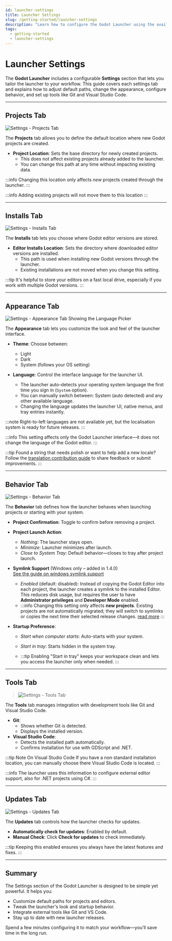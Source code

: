 ```yaml
---
id: launcher-settings
title: Launcher Settings
slug: /getting-started/launcher-settings
description: "Learn how to configure the Godot Launcher using the available settings tabs, including project locations, editor installs, appearance, behavior, tools, and update preferences."
tags: 
  - getting-started
  - launcher-settings
---
```


# Launcher Settings

The **Godot Launcher** includes a configurable **Settings** section that lets you tailor the launcher to your workflow. This guide covers each settings tab and explains how to adjust default paths, change the appearance, configure behavior, and set up tools like Git and Visual Studio Code.

---

## Projects Tab

![Settings - Projects Tab](/img/launcher-settings-projects-ui.webp)

The **Projects** tab allows you to define the default location where new Godot projects are created.

- **Project Location**: Sets the base directory for newly created projects.
  - This does not affect existing projects already added to the launcher.
  - You can change this path at any time without impacting existing data.

:::info
Changing this location only affects _new_ projects created through the launcher.
:::

:::info
Adding existing projects will not move them to this location
:::

---

## Installs Tab

![Settings - Installs Tab](/img/launcher-settings-installs-ui.webp)

The **Installs** tab lets you choose where Godot editor versions are stored.

- **Editor Installs Location**: Sets the directory where downloaded editor versions are installed.
  - This path is used when installing new Godot versions through the launcher.
  - Existing installations are not moved when you change this setting.

:::tip
It's helpful to store your editors on a fast local drive, especially if you work with multiple Godot versions.
:::

---

## Appearance Tab

![Settings - Appearance Tab Showing the Language Picker](/img/godot-launcher-language-selector.webp)

The **Appearance** tab lets you customize the look and feel of the launcher interface.

- **Theme**: Choose between:

  - Light
  - Dark
  - System (follows your OS setting)

- **Language**: Control the interface language for the launcher UI.
  - The launcher auto-detects your operating system language the first time you sign in (`System` option).
  - You can manually switch between: System (auto detected) and any other available language.
  - Changing the language updates the launcher UI, native menus, and tray entries instantly.

:::note
Right-to-left languages are not available yet, but the localisation system is ready for future releases.
:::

:::info
This setting affects only the Godot Launcher interface—it does not change the language of the Godot editor.
:::

:::tip
Found a string that needs polish or want to help add a new locale? Follow the [translation contribution guide](/contributing/translations) to share feedback or submit improvements.
:::

---

## Behavior Tab

![Settings - Behavior Tab](/img/launcher-settings-behavior-ui-win.webp)

The **Behavior** tab defines how the launcher behaves when launching projects or starting with your system.

- **Project Confirmation**: Toggle to confirm before removing a project.
- **Project Launch Action**:
  - _Nothing_: The launcher stays open.
  - _Minimize_: Launcher minimizes after launch.
  - _Close to System Tray_: Default behavior—closes to tray after project launch.
- **Symlink Support** (Windows only – added in 1.4.0) <br/> [See the guide on windows symlink support](/guides/windows-symlink)
  - _Enabled_ (default: disabled): Instead of copying the Godot Editor into each project, the launcher creates a symlink to the installed Editor. This reduces disk usage, but requires the user to have **Administrator privileges** and **Developer Mode** enabled.  
  - :::info
      Changing this setting only affects **new projects**. Existing projects are not automatically migrated; they will switch to symlinks or copies the next time their selected release changes. [read more](/guides/windows-symlink)
    :::


- **Startup Preference**:
  - _Start when computer starts_: Auto-starts with your system.
  - _Start in tray_: Starts hidden in the system tray.

  - :::tip
    Enabling "Start in tray" keeps your workspace clean and lets you access the launcher only when needed.
    :::



---

## Tools Tab

> ![Settings - Tools Tab](/img/launcher-settings-tools-ui.webp)

The **Tools** tab manages integration with development tools like Git and Visual Studio Code.

- **Git**:
  - Shows whether Git is detected.
  - Displays the installed version.
- **Visual Studio Code**:
  - Detects the installed path automatically.
  - Confirms installation for use with GDScript and .NET.

:::tip Note On Visual Studio Code
If you have a non standard installation location, you can manually choose there Visual Studio Code is located.
:::

:::info
The launcher uses this information to configure external editor support, also for .NET projects using C#.
:::

---

## Updates Tab

![Settings - Updates Tab](/img/launcher-settings-updates-ui.webp)

The **Updates** tab controls how the launcher checks for updates.

- **Automatically check for updates**: Enabled by default.
- **Manual Check**: Click **Check for updates** to check immediately.

:::tip
Keeping this enabled ensures you always have the latest features and fixes.
:::

---

## Summary

The Settings section of the Godot Launcher is designed to be simple yet powerful. It helps you:

- Customize default paths for projects and editors.
- Tweak the launcher's look and startup behavior.
- Integrate external tools like Git and VS Code.
- Stay up to date with new launcher releases.

Spend a few minutes configuring it to match your workflow—you’ll save time in the long run.
